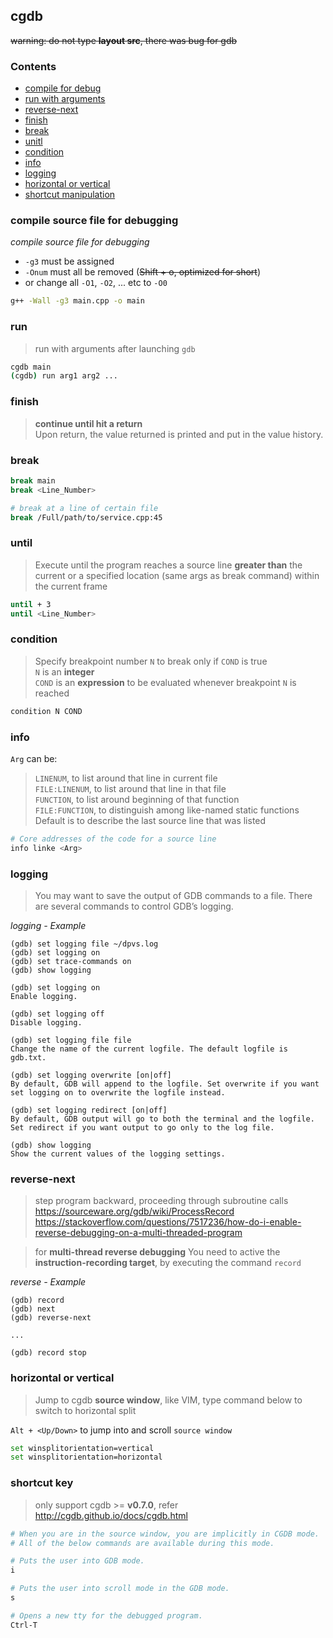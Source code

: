 ## cgdb
~~warning: do not type **layout src**, there was bug for gdb~~

### Contents
- [compile for debug](#compile)
- [run with arguments](#run)
- [reverse-next](#reverse-next)
- [finish](#finish)
- [break](#break)
- [unitl](#until)
- [condition](#condition)
- [info](#info)
- [logging](#logging)
- [horizontal or vertical](#horizontal)
- [shortcut manipulation](#shortcut)

<a id=compile></a>
### compile source file for debugging

_compile source file for debugging_

- `-g3` must be assigned
- `-Onum` must all be removed (~~Shift + o, optimized for short~~)
- or change all `-O1`, `-O2`, ... etc to `-O0`

```bash
g++ -Wall -g3 main.cpp -o main
```

<a id=run></a>
### run
> run with arguments after launching `gdb`

```bash
cgdb main
(cgdb) run arg1 arg2 ...
```

<a id=finish></a>
### finish
> **continue until hit a return**<br>
Upon return, the value returned is printed and put in the value history.

<a id=break></a>
### break
```bash
break main
break <Line_Number>

# break at a line of certain file
break /Full/path/to/service.cpp:45
```

<a id=until></a>
### until
> Execute until the program reaches a source line **greater than** the current or a specified location (same args as break command) within the current frame

```bash
until + 3
until <Line_Number>
```

<a id=condition></a>
### condition
> Specify breakpoint number `N` to break only if `COND` is true<br>
> `N` is an **integer**<br>
> `COND` is an **expression** to be evaluated whenever breakpoint `N` is reached

```bash
condition N COND
```

<a id=info></a>
### info

`Arg` can be:

> `LINENUM`, to list around that line in current file<br>
`FILE:LINENUM`, to list around that line in that file<br>
`FUNCTION`, to list around beginning of that function<br>
`FILE:FUNCTION`, to distinguish among like-named static functions<br>
Default is to describe the last source line that was listed<br>

```bash
# Core addresses of the code for a source line
info linke <Arg>
```

<a id=logging></a>
### logging
> You may want to save the output of GDB commands to a file. There are several commands to control GDB’s logging.

_logging - Example_

```vim
(gdb) set logging file ~/dpvs.log
(gdb) set logging on
(gdb) set trace-commands on
(gdb) show logging

(gdb) set logging on
Enable logging.

(gdb) set logging off
Disable logging.

(gdb) set logging file file
Change the name of the current logfile. The default logfile is gdb.txt.

(gdb) set logging overwrite [on|off]
By default, GDB will append to the logfile. Set overwrite if you want set logging on to overwrite the logfile instead.

(gdb) set logging redirect [on|off]
By default, GDB output will go to both the terminal and the logfile. Set redirect if you want output to go only to the log file.

(gdb) show logging
Show the current values of the logging settings.
```

<a id=reverse-next></a>
### reverse-next
> step program backward, proceeding through subroutine calls
<https://sourceware.org/gdb/wiki/ProcessRecord>
<https://stackoverflow.com/questions/7517236/how-do-i-enable-reverse-debugging-on-a-multi-threaded-program>

> for **multi-thread reverse debugging**
You need to active the **instruction-recording target**, by executing the command `record`

_reverse - Example_

```
(gdb) record
(gdb) next
(gdb) reverse-next

...

(gdb) record stop
```

<a id=horizontal></a>
### horizontal or vertical
> Jump to cgdb **source window**, like VIM, type command below to switch to horizontal split

`Alt + <Up/Down>` to jump into and scroll `source window`

```bash
set winsplitorientation=vertical
set winsplitorientation=horizontal
```

<a id=shortcut></a>
### shortcut key
> only support cgdb >= **v0.7.0**, refer <http://cgdb.github.io/docs/cgdb.html>

```bash
# When you are in the source window, you are implicitly in CGDB mode.
# All of the below commands are available during this mode.

# Puts the user into GDB mode.
i

# Puts the user into scroll mode in the GDB mode.
s

# Opens a new tty for the debugged program.
Ctrl-T
```